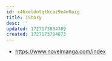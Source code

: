 ```yaml
---
id: x46xeldntqtkcaz9e4m0aig
title: iStory
desc: ''
updated: 1727173804389
created: 1727173784873
---
```


- https://www.novelmanga.com/index